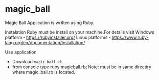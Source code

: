 # magic_ball
Magic Ball
Application is written using Ruby.

Instalation
Ruby must be install on your machine.For details visit 
Windows platform - https://rubyinstaller.org/
Linux platforms - https://www.ruby-lang.org/en/documentation/installation/

Use application
- Download ```magic_ball.rb```
- from console type ruby magicball.rb;
Note: must be in same directiry where magic_ball.rb is located.
